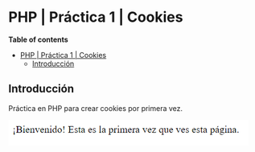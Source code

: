 # PHP | Práctica 1 | Cookies

**Table of contents**

- [PHP | Práctica 1 | Cookies](#php--práctica-1--cookies)
  - [Introducción](#introducción)

## Introducción

Práctica en PHP para crear cookies por primera vez.

![Index](./docs/index.png)
